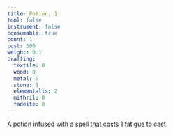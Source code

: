 ```yaml
---
title: Potion, 1
tool: false
instrument: false
consumable: true
count: 1
cost: 300
weight: 0.1
crafting:
  textile: 0
  wood: 0
  metal: 0
  stone: 1
  elementalis: 2
  mithril: 0
  fadeite: 0
---
```

A potion infused with a spell that costs 1 fatigue to cast

